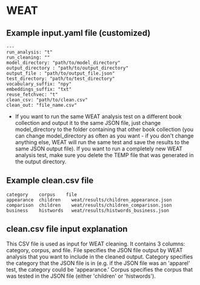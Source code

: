 # WEAT

## Example input.yaml file (customized)
```
---
run_analysis: "t"
run_cleaning: ""
model_directory: "path/to/model_directory"
output_directory : "path/to/output_directory"
output_file : "path/to/output_file.json"
test_directory: "path/to/test_directory"
vocabulary_suffix: "npy"
embeddings_suffix: "txt"
reuse_fetchvec: "t"
clean_csv: "path/to/clean.csv"
clean_out: "file_name.csv"
```



* If you want to run the same WEAT analysis test on a different book collection and output it to the same JSON file, just change model_directory to the folder containing that other book collection (you can change model_directory as often as you want - if you don't change anything else, WEAT will run the same test and save the results to the same JSON output file). If you want to run a completely new WEAT analysis test, make sure you delete the TEMP file that was generated in the output directory.

## Example clean.csv file
```
category	corpus	  file
appearance	children	weat/results/children_appearance.json
comparison	children 	weat/results/children_comparison.json
business	histwords	weat/results/histwords_business.json
```

## clean.csv file input explanation
This CSV file is used as input for WEAT cleaning. It contains 3 columns: category, corpus, and file. File specifies the JSON file output by WEAT analysis that you want to include in the cleaned output. Category specifies the category that the JSON file is in (e.g. if the JSON file was an 'apparel' test, the category could be 'appearance.' Corpus specifies the corpus that was tested in the JSON file (either 'children' or 'histwords').
